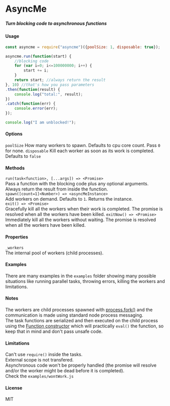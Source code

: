 # AsyncMe
##### Turn blocking code to asynchronous functions
#### Usage
```javascript
const asyncme = require("asyncme")({poolSize: 1, disposable: true});

asyncme.run(function(start) {
    //blocking code
    for (var i=0; i<=100000000; i++) {
        start += i;
    }
    return start; //always return the result
}, 10) //that's how you pass parameters
.then(function(result) {
    console.log("total:", result);
})
.catch(function(err) {
    console.error(err);
});

console.log("I am unblocked!");
```

#### Options
`poolSize` How many workers to spawn. Defaults to cpu core count. Pass `0` for none.
`disposable` Kill each worker as soon as its work is completed. Defaults to `false`
#### Methods
`run(task<function>, [...args]) => <Promise>`  
Pass a function with the blocking code plus any optional arguments.  
Always return the result from inside the function.  
`spawn([count=1]<Number>) => <asyncMeInstance>`  
Add workers on demand. Defaults to `1`. Returns the instance.  
`exit() => <Promise>`  
Gracefully kill all the workers when their work is completed. The promise is resolved when all the workers have been killed.
`exitNow() => <Promise>`
Immediately kill all the workers without waiting. The promise is resolved when all the workers have been killed.  
#### Properties
`_workers`  
The internal pool of workers (child processes).  
#### Examples
There are many examples in the `examples` folder showing many possible situations like running parallel tasks, throwing errors, killing the workers and limitations.
#### Notes
The workers are child processes spawned with [process.fork()](https://nodejs.org/api/child_process.html#child_process_child_process_fork_modulepath_args_options) and the communication is made using standard node process messaging.  
The task functions are serialized and then executed on the child process using the [Function constructor](https://developer.mozilla.org/en-US/docs/Web/JavaScript/Reference/Global_Objects/Function) which will practically `eval()` the function, so keep that in mind and don't pass unsafe code.
#### Limitations
Can't use `require()` inside the tasks.  
External scope is not transfered.  
Asynchronous code won't be properly handled (the promise will resolve and/or the worker might be dead before it is completed).  
Check the `examples/wontWork.js`
#### License
MIT